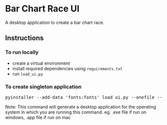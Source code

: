 # Bar Chart Race UI
A desktop application to create a bar chart race.

## Instructions

### To run locally
- create a virtual environment
- install required dependencies using <code>requirements.txt</code>
- run <code>load_ui.py</code>

### To create singleton application
<pre>pyinstaller --add-data 'fonts:fonts' load_ui.py --onefile --windowed --hidden-import cmath </pre>
Note: This command will generate a desktop application for the operating system in which you are running this command. eg. .exe file if run on windows, .app file if run on mac